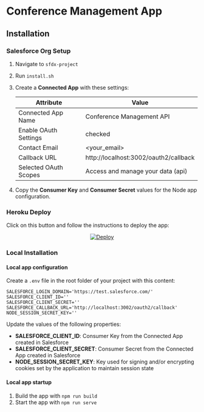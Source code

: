 # Conference Management App

## Installation

### Salesforce Org Setup

1. Navigate to `sfdx-project`
2. Run `install.sh`
3. Create a **Connected App** with these settings:

    | Attribute             | Value                                 |
    | --------------------- | ------------------------------------- |
    | Connected App Name    | Conference Management API             |
    | Enable OAuth Settings | checked                               |
    | Contact Email         | &lt;your_email&gt;                    |
    | Callback URL          | http://localhost:3002/oauth2/callback |
    | Selected OAuth Scopes | Access and manage your data (api)     |

4. Copy the **Consumer Key** and **Consumer Secret** values for the Node app configuration.

### Heroku Deploy

Click on this button and follow the instructions to deploy the app:

<p align="center">
  <a href="https://heroku.com/deploy">
    <img src="https://www.herokucdn.com/deploy/button.svg" alt="Deploy">
  </a>
<p>

### Local Installation

#### Local app configuration

Create a `.env` file in the root folder of your project with this content:

```
SALESFORCE_LOGIN_DOMAIN='https://test.salesforce.com/'
SALESFORCE_CLIENT_ID=''
SALESFORCE_CLIENT_SECRET=''
SALESFORCE_CALLBACK_URL='http://localhost:3002/oauth2/callback'
NODE_SESSION_SECRET_KEY=''
```

Update the values of the following properties:

-   **SALESFORCE_CLIENT_ID**: Consumer Key from the Connected App created in Salesforce
-   **SALESFORCE_CLIENT_SECRET**: Consumer Secret from the Connected App created in Salesforce
-   **NODE_SESSION_SECRET_KEY**: Key used for signing and/or encrypting cookies set by the application to maintain session state

#### Local app startup

1. Build the app with `npm run build`
2. Start the app with `npm run serve`
